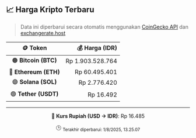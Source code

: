 

<!-- HARGA_KRIPTO -->
## 📈 Harga Kripto Terbaru

> Data ini diperbarui secara otomatis menggunakan [CoinGecko API](https://www.coingecko.com/) dan [exchangerate.host](https://exchangerate.host/)

<div align="center">

| 🪙 Token | 💰 Harga (IDR) |
|:------:|---------------:|
| 🟠 **Bitcoin (BTC)**   | Rp 1.903.528.764 |
| 🔵 **Ethereum (ETH)**  | Rp 60.495.401 |
| 🟣 **Solana (SOL)**    | Rp 2.776.420 |
| 🟢 **Tether (USDT)**   | Rp 16.492 |

---

💱 **Kurs Rupiah (USD → IDR)**: Rp 16.485

🕒 <sub>Terakhir diperbarui: 1/8/2025, 13.25.07</sub>

</div>
<!-- /HARGA_KRIPTO -->